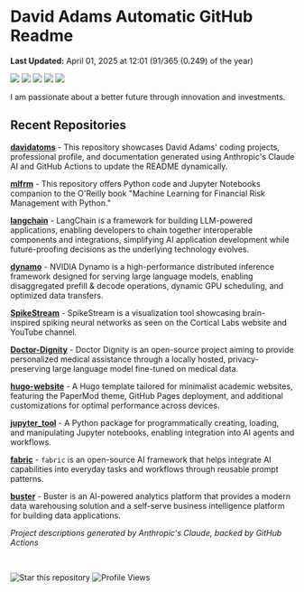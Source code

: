 # David Adams Automatic GitHub Readme

<p align="left"><b>Last Updated:</b> <!-- last_updated starts -->April 01, 2025 at 12:01 (91/365 (0.249) of the year)<!-- last_updated ends -->
</p>

<p align="left">
  <img src="https://img.shields.io/badge/Python-3776AB?style=flat&logo=python&logoColor=white" />
  <img src="https://img.shields.io/badge/Go-00ADD8?style=flat&logo=go&logoColor=white" />
  <img src="https://img.shields.io/badge/Rust-000000?style=flat&logo=rust&logoColor=white" />
  <img src="https://img.shields.io/badge/React-20232A?style=flat&logo=react&logoColor=61DAFB" />
  <img src="https://img.shields.io/badge/Bash-4EAA25?style=flat&logo=gnu-bash&logoColor=white" />
</p>

I am passionate about a better future through innovation and investments. 

## Recent Repositories
<!-- recent_repos starts -->
[**davidatoms**](https://github.com/davidatoms/davidatoms) - This repository showcases David Adams' coding projects, professional profile, and documentation generated using Anthropic's Claude AI and GitHub Actions to update the README dynamically.

[**mlfrm**](https://github.com/davidatoms/mlfrm) - This repository offers Python code and Jupyter Notebooks companion to the O'Reilly book "Machine Learning for Financial Risk Management with Python."

[**langchain**](https://github.com/davidatoms/langchain) - LangChain is a framework for building LLM-powered applications, enabling developers to chain together interoperable components and integrations, simplifying AI application development while future-proofing decisions as the underlying technology evolves.

[**dynamo**](https://github.com/davidatoms/dynamo) - NVIDIA Dynamo is a high-performance distributed inference framework designed for serving large language models, enabling disaggregated prefill & decode operations, dynamic GPU scheduling, and optimized data transfers.

[**SpikeStream**](https://github.com/davidatoms/SpikeStream) - SpikeStream is a visualization tool showcasing brain-inspired spiking neural networks as seen on the Cortical Labs website and YouTube channel.

[**Doctor-Dignity**](https://github.com/davidatoms/Doctor-Dignity) - Doctor Dignity is an open-source project aiming to provide personalized medical assistance through a locally hosted, privacy-preserving large language model fine-tuned on medical data.

[**hugo-website**](https://github.com/davidatoms/hugo-website) - A Hugo template tailored for minimalist academic websites, featuring the PaperMod theme, GitHub Pages deployment, and additional customizations for optimal performance across devices.

[**jupyter_tool**](https://github.com/davidatoms/jupyter_tool) - A Python package for programmatically creating, loading, and manipulating Jupyter notebooks, enabling integration into AI agents and workflows.

[**fabric**](https://github.com/davidatoms/fabric) - `fabric` is an open-source AI framework that helps integrate AI capabilities into everyday tasks and workflows through reusable prompt patterns.

[**buster**](https://github.com/davidatoms/buster) - Buster is an AI-powered analytics platform that provides a modern data warehousing solution and a self-serve business intelligence platform for building data applications.
<!-- recent_repos ends -->

_Project descriptions generated by Anthropic's Claude, backed by GitHub Actions_

<br>

![Star this repository](https://img.shields.io/badge/Star%20this%20repository-FFDD00?style=flat&logo=github&logoColor=white)
![Profile Views](https://komarev.com/ghpvc/?username=davidatoms&style=flat&color=blue&label=Views)
